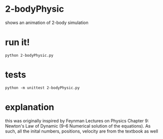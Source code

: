 # 2-bodyPhysic

shows an animation of 2-body simulation

# run it!
    python 2-bodyPhysic.py
# tests
    python -m unittest 2-bodyPhysic.py
    
# explanation
this was originally inspired by Feynman Lectures on Physics Chapter 9:  
Newton's Law of Dynamic (9–6 Numerical solution of the equations). 
As such, all the inital numbers, positions, velocity are from the textbook as well
